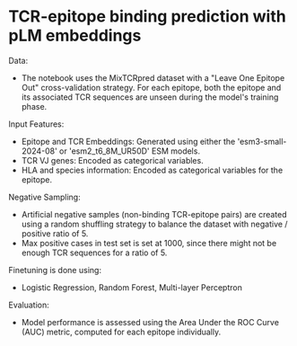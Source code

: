 # TCR-epitope binding prediction with pLM embeddings

Data: 

  - The notebook uses the MixTCRpred dataset with a "Leave One Epitope Out" cross-validation strategy. For each epitope, both the epitope and its associated TCR sequences are unseen during the model's training phase.

Input Features:

  - Epitope and TCR Embeddings: Generated using either the 'esm3-small-2024-08' or 'esm2_t6_8M_UR50D' ESM models.
  - TCR VJ genes: Encoded as categorical variables.
  - HLA and species information: Encoded as categorical variables for the epitope.

Negative Sampling: 

  - Artificial negative samples (non-binding TCR-epitope pairs) are created using a random shuffling strategy to balance the dataset with negative / positive ratio of 5.
  - Max positive cases in test set is set at 1000, since there might not be enough TCR sequences for a ratio of 5.

Finetuning is done using: 

  - Logistic Regression, Random Forest, Multi-layer Perceptron

Evaluation: 

  - Model performance is assessed using the Area Under the ROC Curve (AUC) metric, computed for each epitope individually.

